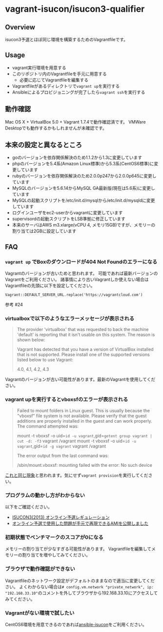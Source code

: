 # vagrant-isucon/isucon3-qualifier

## Overview

isucon3予選とほぼ同じ環境を構築するためのVagrantfileです。

## Usage

- vagrant実行環境を用意する
- このリポジトリ内のVagrantfileを手元に用意する
  - 必要に応じてVagrantfileを編集する
- Vagrantfileがあるディレクトリで`vagrant up`を実行する
- Ansibleによるプロビジョニングが完了したら`vagrant ssh`を実行する

## 動作確認

Mac OS X + VirtualBox 5.0 + Vagrant 1.7.4で動作確認済です。
VMWare Desktopでも動作するかもしれませんが未確認です。

## 本来の設定と異なるところ

- goのバージョンを依存関係解決のため1.1.2から1.3に変更しています
- phpのバージョンを5.4系(Amazon Linux標準)から5.3系(CentOS6標準)に変更しています
- rubyのバージョンを依存関係解決のため2.0.0p247から2.0.0p645に変更しています
- MySQLのバージョンを5.6.14からMySQL GA最新版(現在は5.6系)に変更しています
- MySQLの起動スクリプトを/etc/init.d/mysqlから/etc/init.d/mysqldに変更しています
- ログインユーザをec2-userからvagrantに変更しています
- supervisordの起動スクリプトをLSB準拠に修正しています
- 本来のサーバはAWS m3.xlarge(vCPU 4, メモリ15GB)ですが、メモリーの割り当ては2GBに設定しています

## FAQ

### `vagrant up` でBoxのダウンロードが404 Not Foundのエラーになる

Vagrantのバージョンが古いためと思われます。
可能であれば最新バージョンのVagrantをご利用ください。
諸事情により古いVagrantしか使えない場合はVagrantfileの先頭に以下を設定してください。

```
Vagrant::DEFAULT_SERVER_URL.replace('https://vagrantcloud.com')
```

参考 #24

### virtualboxで以下のようなエラーメッセージが表示される

> The provider 'virtualbox' that was requested to back the machine
> 'default' is reporting that it isn't usable on this system. The
> reason is shown below:
> 
> Vagrant has detected that you have a version of VirtualBox installed
> that is not supported. Please install one of the supported versions
> listed below to use Vagrant:
> 
> 4.0, 4.1, 4.2, 4.3

Vagrantのバージョンが古い可能性があります。最新のVagrantを使用してください。

### vagrant upを実行するとvboxsfのエラーが表示される

> Failed to mount folders in Linux guest. This is usually because
> the "vboxsf" file system is not available. Please verify that
> the guest additions are properly installed in the guest and
> can work properly. The command attempted was:
> 
> mount -t vboxsf -o uid=`id -u vagrant`,gid=`getent group vagrant | cut -d: -f3` vagrant /vagrant
> mount -t vboxsf -o uid=`id -u vagrant`,gid=`id -g vagrant` vagrant /vagrant
> 
> The error output from the last command was:
> 
> /sbin/mount.vboxsf: mounting failed with the error: No such device

[これと同じ現象](http://qiita.com/hapicky/items/a7f9d56588f96d005fad)と思われます。気にせず`vagrant provision`を実行してください。

### プログラムの動かし方がわからない

以下をご確認ください。

- [ISUCON3(2013) オンライン予選レギュレーション](http://isucon.net/archives/31526183.html)
- [オンライン予選で使用した問題が手元で再現できるAMIを公開しました](http://isucon.net/archives/32971265.html)

### 初期状態でベンチマークのスコアが0になる

メモリーの割り当てが少なすぎる可能性があります。
Vagrantfileを編集してメモリーの割り当てを増やしてみてください。

### ブラウザで動作確認ができない

Vagrantfileのネットワーク設定がデフォルトのままなので適当に変更してください。
よくわからない場合は`# config.vm.network "private_network", ip: "192.168.33.10"`のコメントを外してブラウザから192.168.33.10にアクセスしてみてください。

### Vagrantがない環境で試したい

CentOS6環境を用意できるのであれば[ansible-isucon](https://github.com/matsuu/ansible-isucon)をご利用ください。
